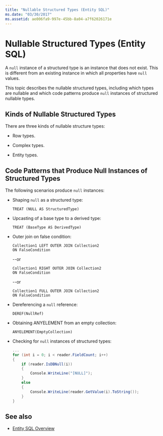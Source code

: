 ```yaml
---
title: "Nullable Structured Types (Entity SQL)"
ms.date: "03/30/2017"
ms.assetid: ae006fa9-997e-45bb-8a04-a7f62026171e
---
```

# Nullable Structured Types (Entity SQL)
A `null` instance of a structured type is an instance that does not exist. This is different from an existing instance in which all properties have `null` values.  
  
 This topic describes the nullable structured types, including which types are nullable and which code patterns produce `null` instances of structured nullable types.  
  
## Kinds of Nullable Structured Types  
 There are three kinds of nullable structure types:  
  
-   Row types.  
  
-   Complex types.  
  
-   Entity types.  
  
## Code Patterns that Produce Null Instances of Structured Types  
 The following scenarios produce `null` instances:  
  
-   Shaping `null` as a structured type:  
  
    ```  
    TREAT (NULL AS StructuredType)  
    ```  
  
-   Upcasting of a base type to a derived type:  
  
    ```  
    TREAT (BaseType AS DerivedType)  
    ```  
  
-   Outer join on false condition:  
  
    ```  
    Collection1 LEFT OUTER JOIN Collection2  
    ON FalseCondition  
    ```  
  
     --or  
  
    ```  
    Collection1 RIGHT OUTER JOIN Collection2  
    ON FalseCondition  
    ```  
  
     --or  
  
    ```  
    Collection1 FULL OUTER JOIN Collection2  
    ON FalseCondition  
    ```  
  
-   Dereferencing a `null` reference:  
  
    ```  
    DEREF(NullRef)  
    ```  
  
-   Obtaining ANYELEMENT from an empty collection:  
  
    ```  
    ANYELEMENT(EmptyCollection)  
    ```  
  
-   Checking for `null` instances of structured types:  
  
    ```csharp  
    ...  
    for (int i = 0; i < reader.FieldCount; i++)  
    {  
        if (reader.IsDBNull(i))  
        {  
            Console.WriteLine("[NULL]");  
        }  
        else  
        {  
            Console.WriteLine(reader.GetValue(i).ToString());  
        }  
    }  
    ```  
  
## See also
- [Entity SQL Overview](../../../../../../docs/framework/data/adonet/ef/language-reference/entity-sql-overview.md)
